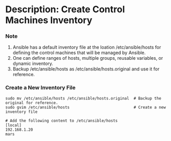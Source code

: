 # Description: Create Control Machines Inventory

### Note
1. Ansible has a default inventory file at the loation /etc/ansible/hosts for defining the control machines that 
   will be managed by Ansible.
2. One can define ranges of hosts, multiple groups, reusable variables, or dynamic inventory.
3. Backup /etc/ansible/hosts as /etc/ansible/hosts.original and use it for reference.

### Create a New Inventory File
```
sudo mv /etc/ansible/hosts /etc/ansible/hosts.original  # Backup the original for reference. 
sudo gvim /etc/ansible/hosts                            # Create a new inventory file

# Add the following content to /etc/ansible/hosts
[local]
192.168.1.20
mars
```
